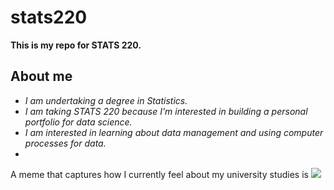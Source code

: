 # stats220

**This is my repo for STATS 220.**

## About me

- *I am undertaking a degree in Statistics.* 
- *I am taking STATS 220 because I'm interested in building a personal portfolio for data science.* 
- *I am interested in learning about data management and using computer processes for data.*
- 

A meme that captures how I currently feel about my university studies is 
![](https://github.com/xzo-cs/stats220/blob/main/stats220%20cat%20meme.gif)
